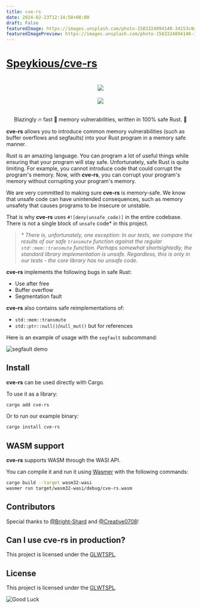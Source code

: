 ```yaml
---
title: cve-rs
date: 2024-02-23T12:14:58+08:00
draft: False
featuredImage: https://images.unsplash.com/photo-1583324894148-34153c8db3f5?ixid=M3w0NjAwMjJ8MHwxfHJhbmRvbXx8fHx8fHx8fDE3MDg2NjE2NTd8&ixlib=rb-4.0.3
featuredImagePreview: https://images.unsplash.com/photo-1583324894148-34153c8db3f5?ixid=M3w0NjAwMjJ8MHwxfHJhbmRvbXx8fHx8fHx8fDE3MDg2NjE2NTd8&ixlib=rb-4.0.3
---
```


# [Speykious/cve-rs](https://github.com/Speykious/cve-rs)

<p align="center">
  <h1 align="center"><img src="./assets/cve-rs-logo.png"></h1> 
  <h6 align="center">
    <a href="https://github.com/Speykious/cve-rs/actions/workflows/ci.yaml">
      <img src="https://img.shields.io/github/actions/workflow/status/serde-rs/serde/ci.yml?branch=master" align="top">
    </a>
  </h6>
  
  <div align="center">
    Blazingly 🔥 fast 🚀 memory vulnerabilities, written in 100% safe Rust. 🦀 
  </div>
</p>

[Build Status]: https://img.shields.io/github/actions/workflow/status/Speykious/cve-rs/ci.yaml?branch=master

**cve-rs** allows you to introduce common memory vulnerabilities (such as buffer overflows and segfaults) into your Rust program in a memory safe manner.

Rust is an amazing language. You can program a lot of useful things while ensuring that your program will stay safe. Unfortunately, safe Rust is quite limiting. For example, you cannot introduce code that could corrupt the program's memory. Now, with **cve-rs**, you can corrupt your program's memory without corrupting your program's memory.

We are very committed to making sure **cve-rs** is memory-safe. We know that unsafe code can have unintended consequences, such as memory unsafety that causes programs to be insecure or unstable.

That is why **cve-rs** uses `#![deny(unsafe_code)]` in the entire codebase. There is not a single block of `unsafe` code* in this project.

> *\* There is, unfortunately, one exception: In our tests, we compare the results of our safe `transmute` function against the regular `std::mem::transmute` function. Perhaps somewhat shortsightedly, the standard library implementation is unsafe. Regardless, this is only in our tests - the core library has no unsafe code.*

**cve-rs** implements the following bugs in safe Rust:

- Use after free
- Buffer overflow
- Segmentation fault

**cve-rs** also contains safe reimplementations of:

- `std::mem::transmute`
- `std::ptr::null()`/`null_mut()` but for references

Here is an example of usage with the `segfault` subcommand:

![segfault demo](/assets/segfault-demo.png)

## Install

**cve-rs** can be used directly with Cargo.

To use it as a library:

```sh
cargo add cve-rs
```

Or to run our example binary:

```sh
cargo install cve-rs
```

## WASM support

**cve-rs** supports WASM through the WASI API.

You can compile it and run it using [Wasmer](https://wasmer.io/) with the following commands:

```sh
cargo build --target wasm32-wasi
wasmer run target/wasm32-wasi/debug/cve-rs.wasm
```

## Contributors

Special thanks to [@Bright-Shard](https://github.com/Bright-Shard) and [@Creative0708](https://github.com/Creative0708)!

## Can I use cve-rs in production?

This project is licensed under the [GLWTSPL](/LICENSE).

## License

This project is licensed under the [GLWTSPL](/LICENSE).

![Good Luck](https://github.com/me-shaon/GLWTPL/raw/master/good-luck.gif)
